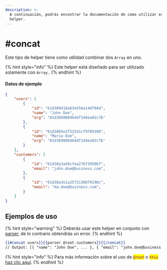 ```yaml
---
description: >-
  A continuación, podrás encontrar la documentación de como utilizar este
  helper.
---
```


# #concat

Este tipo de helper tiene como utilidad combinar dos `Array` en uno.

{% hint style="info" %}
Este helper está diseñado para ser utilizado solamente con `Array.`
{% endhint %}

#### Datos de ejemplo

```json
{
    "users": [
        {
            "id": "61d389418a63e556a14d704d",
            "name": "John Doe",
            "org": "61d389800464df1d4ea02c7b"
        },
        {
            "id": "61d3895e3f52541cf9709398",
            "name": "Maria Doe",
            "org": "61d389800464df1d4ea02c7b"
        }
    ],
    "customers": [
        {
            "id": "61d38a3a49cfea276739506f",
            "email": "john.doe@business.com",
        },
        {
            "id": "61d38a3e1a257213607919bc",
            "email": "ma.doe@business.com",
        }
    ]
}
```

## Ejemplos de uso

{% hint style="warning" %}
Deberás usar este helper en conjunto con [parser](parser.md), de lo contrario obtendrás un error.
{% endhint %}

```handlebars
{{#concat users}}{{parser @root.customers}}{{/concat}}
// Output: [{ "name": "John Doe", ... }, { "email": "john.doe@business.com", ... }]
```

{% hint style="info" %}
Para más información sobre el uso de <mark style="color:purple;">`@root`</mark> o <mark style="color:purple;">`this`</mark> [haz clic aquí](../sintaxis.md#contenido-de-un-helper).
{% endhint %}
